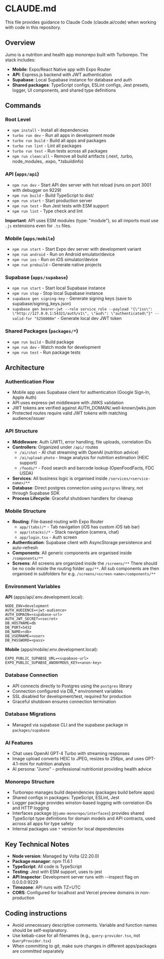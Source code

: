 # CLAUDE.md

This file provides guidance to Claude Code (claude.ai/code) when working with code in this repository.

## Overview

Jumo is a nutrition and health app monorepo built with Turborepo. The stack includes:

- **Mobile**: Expo/React Native app with Expo Router
- **API**: Express.js backend with JWT authentication
- **Supabase**: Local Supabase instance for database and auth
- **Shared packages**: TypeScript configs, ESLint configs, Jest presets, logger, UI components, and shared type definitions

## Commands

### Root Level

- `npm install` - Install all dependencies
- `turbo run dev` - Run all apps in development mode
- `turbo run build` - Build all apps and packages
- `turbo run lint` - Lint all packages
- `turbo run test` - Run tests across all packages
- `npm run clean:all` - Remove all build artifacts (.next, .turbo, node_modules, .expo, \*.tsbuildinfo)

### API (`apps/api`)

- `npm run dev` - Start API dev server with hot reload (runs on port 3001 with debugger on 9229)
- `npm run build` - Build TypeScript to dist/
- `npm run start` - Start production server
- `npm run test` - Run Jest tests with ESM support
- `npm run lint` - Type check and lint

**Important**: API uses ESM modules (type: "module"), so all imports must use `.js` extensions even for `.ts` files.

### Mobile (`apps/mobile`)

- `npm run start` - Start Expo dev server with development variant
- `npm run android` - Run on Android emulator/device
- `npm run ios` - Run on iOS simulator/device
- `npm run prebuild` - Generate native projects

### Supabase (`apps/supabase`)

- `npm run start` - Start local Supabase instance
- `npm run stop` - Stop local Supabase instance
- `supabase gen signing-key` - Generate signing keys (save to supabase/signing_keys.json)
- `supabase gen bearer-jwt --role service_role --payload "{\"iss\": \"http://127.0.0.1:54321/auth/v1\", \"aud\": \"authenticated\"}" --valid-for "5256000m"` - Generate local dev JWT token

### Shared Packages (`packages/*`)

- `npm run build` - Build package
- `npm run dev` - Watch mode for development
- `npm run test` - Run package tests

## Architecture

### Authentication Flow

- Mobile app uses Supabase client for authentication (Google Sign-In, Apple Auth)
- API uses express-jwt middleware with JWKS validation
- JWT tokens are verified against AUTH_DOMAIN/.well-known/jwks.json
- Protected routes require valid JWT tokens with matching audience/issuer

### API Structure

- **Middleware**: Auth (JWT), error handling, file uploads, correlation IDs
- **Controllers**: Organized under `/api/` routes
  - `/ai/chat` - AI chat streaming with OpenAI (nutrition advice)
  - `/ai/upload-photo` - Image analysis for nutrition estimation (HEIC support)
  - `/foods/*` - Food search and barcode lookup (OpenFoodFacts, FDC USDA)
- **Services**: All business logic is organised inside `/services/<service-name>/**`
- **Database**: Direct postgres connection using `postgres` library, not through Supabase SDK
- **Process Lifecycle**: Graceful shutdown handlers for cleanup

### Mobile Structure

- **Routing**: File-based routing with Expo Router
  - `app/(tabs)/*` - Tab navigation (iOS has custom iOS tab bar)
  - `app/(stacks)/*` - Stack navigation (camera, chat)
  - `app/login.tsx` - Auth screen
- **Authentication**: Supabase client with AsyncStorage persistence and auto-refresh
- **Components**: All generic components are organised inside `/components/**`
- **Screens**: All screens are organized inside the `/screens/**` There should be no code inside the routing folder `app/**`. All sub components are then organised in subfolders for e.g. `/screens/<screen-name>/components/**`

### Environment Variables

**API** (apps/api/.env.development.local):

```
NODE_ENV=development
AUTH_AUDIENCE=<jwt-audience>
AUTH_DOMAIN=<supabase-url>
AUTH_JWT_SECRET=<secret>
DB_HOSTNAME=db
DB_PORT=5432
DB_NAME=<db>
DB_USERNAME=<user>
DB_PASSWORD=<pass>
```

**Mobile** (apps/mobile/.env.development.local):

```
EXPO_PUBLIC_SUPABSE_URL=<supabase-url>
EXPO_PUBLIC_SUPABSE_ANONYMOUS_KEY=<anon-key>
```

### Database Connection

- API connects directly to Postgres using the `postgres` library
- Connection configured via DB\_\* environment variables
- SSL disabled for development/test, required for production
- Graceful shutdown ensures connection termination

### Database Migrations

- Managed via supabase CLI and the supabase package in `packages/supabase`

### AI Features

- Chat uses OpenAI GPT-4 Turbo with streaming responses
- Image upload converts HEIC to JPEG, resizes to 256px, and uses GPT-4.1-mini for nutrition analysis
- AI persona: "Jumo" - professional nutritionist providing health advice

### Monorepo Structure

- Turborepo manages build dependencies (packages build before apps)
- Shared configs in packages: TypeScript, ESLint, Jest
- Logger package provides winston-based logging with correlation IDs and HTTP logging
- Interfaces package (`@jumo-monorepo/interfaces`) provides shared TypeScript type definitions for domain models and API contracts, used across all apps for type safety
- Internal packages use `*` version for local dependencies

## Key Technical Notes

- **Node version**: Managed by Volta (22.20.0)
- **Package manager**: npm 11.6.1
- **TypeScript**: All code is TypeScript
- **Testing**: Jest with ESM support, uses ts-jest
- **API Inspector**: Development server runs with --inspect flag on 0.0.0.0:9229
- **Timezone**: API runs with TZ=UTC
- **CORS**: Configured for localhost and Vercel preview domains in non-production

## Coding instructions

- Avoid unnecessary descriptive comments. Variable and function names should be self-explanatory.
- Use kebab-case for all filenames (e.g., `query-provider.tsx`, not `QueryProvider.tsx`)
- When committing to git, make sure changes in different apps/packages are committed separately